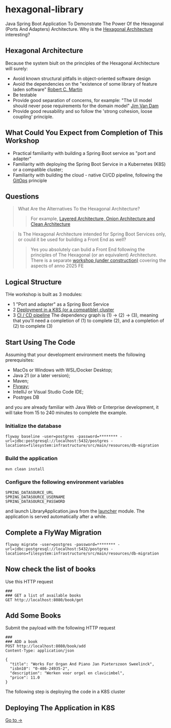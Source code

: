 # hexagonal-library
Java Spring Boot Application To Demonstrate The Power Of the Hexagonal (Ports And Adapters) Architecture.
Why is the [Hexagonal Architecture](https://en.wikipedia.org/wiki/Hexagonal_architecture_(software)) interesting?

## Hexagonal Architecture

Because the system biult on the principles of the Hexagonal Architecture will surely:
 - Avoid known structural pitfalls in object-oriented software design
 - Avoid the dependencies on the "existence of some library of feature laden software" [Robert C. Martin](https://blog.cleancoder.com/uncle-bob/2012/08/13/the-clean-architecture.html)
 - Be testable
 - Provide good separation of concerns, for example: "The UI model should never pose requirements for the domain model"  [Jim Van Dam](https://stuiml.blogspot.com/2008/02/stuiml-principles.html)
 - Provide good reusability and so follow the 'strong cohesion, loose coupling' principle.

## What Could You Expect from Completion of This Workshop

 - Practical familiarity with building a Spring Boot service as "port and adapter"
 - Familiarity with deploying the Spring Boot Service in a Kubernetes (K8S) or a compatible cluster;
 - Familiarity with building the cloud - native CI/CD pipeline, following the [GitOps](https://en.wikipedia.org/wiki/DevOps#GitOps) principle

## Questions
> What Are the Alternatives To the Hexagonal Architecture?
 >> For example, [Layered Architecture, Onion Architecture and Clean Architecture](https://blog.cleancoder.com/uncle-bob/2012/08/13/the-clean-architecture.html)
 
> Is The Hexagonal Architecture intended for Spring Boot Services only, or could it be used for building a Front End as well?
 >> Yes you absolutely can bulid a Front End following the principles of The Hexagonal (or an equivalent) Architecture.
 >> There is a separate [workshop (under construction)](https://github.com/dmitrychebayewski/hexagonal-architecture-frontend) covering the aspects of anno 2025 FE

## Logical Structure
THe workshop is built as 3 modules:
- 1 "Port and adapter" as a Spring Boot Service
- 2 [Deployment in a K8S (or a compatible) cluster](./cluster/readme.md)
- 3 [CI / CD pipeline](./cluster/tekton-pipelines/readme.md)
The dependency graph is (1) -> (2) -> (3), meaning that you'll need a completion of (1) to complete (2), and a completion of (2) to complete (3)

## Start Using The Code

Assuming that your development environment meets the following prerequisites: 
- MacOs or Windows with WSL/Docker Desktop;
- Java 21 (or a later version);
- Maven;
- [Flyway](https://documentation.red-gate.com/flyway);
- IntelliJ or Visual Studio Code IDE;
- Postrges DB

and you are already familiar with Java Web or Enterprise development, it will take from 15 to 240 minutes to complete the example.

### Initialize the database

```console
flyway baseline -user=postgres -password=******** -url=jdbc:postgresql://localhost:5432/postgres -locations=filesystem:infrastructure/src/main/resources/db-migration
```

### Build the application

```console
mvn clean install
``` 

### Configure the following environment variables
```
SPRING_DATASOURCE_URL
SPRING_DATASOURCE_USERNAME
SPRING_DATASOURCE_PASSWORD
```
and launch LibraryApplication.java from the [launcher](./launcher) module.
The application is served automatically after a while.

## Complete a FlyWay Migration
```console
flyway migrate -user=postgres -password=******** -url=jdbc:postgresql://localhost:5432/postgres -locations=filesystem:infrastructure/src/main/resources/db-migration
```

## Now check the list of books 

Use this HTTP request
```http request
###
### GET a list of available books
GET http://localhost:8080/book/get
```
## Add Some Books

Submit the payload with the following HTTP request 


```http request
###
### ADD a book
POST http://localhost:8080/book/add
Content-Type: application/json

{
  "title": "Works For Organ And Piano Jan Pieterszoon Sweelinck",
  "isbn10": "0-486-24935-2",
  "description": "Werken voor orgel en clavicimbel",
  "price": 11.0
}
```
The following step is deploying the code in a K8S cluster
## Deploying The Application in K8S

[Go to ->](./cluster/readme.md)
